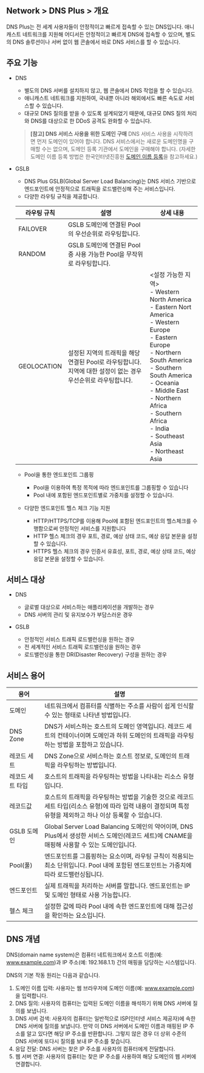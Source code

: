 ## Network > DNS Plus > 개요

DNS Plus는 전 세계 사용자들이 안정적이고 빠르게 접속할 수 있는 DNS입니다. 애니캐스트 네트워크를 지원해 어디서든 안정적이고 빠르게 DNS에 접속할 수 있으며, 별도의 DNS 솔루션이나 서버 없이 웹 콘솔에서 바로 DNS 서비스를 할 수 있습니다.

## 주요 기능

- DNS
    - 별도의 DNS 서버를 설치하지 않고, 웹 콘솔에서 DNS 작업을 할 수 있습니다.
    - 애니캐스트 네트워크를 지원하여, 국내뿐 아니라 해외에서도 빠른 속도로 서비스할 수 있습니다.
    - 대규모 DNS 질의를 받을 수 있도록 설계되었기 때문에, 대규모 DNS 질의 처리와 DNS를 대상으로 한 DDoS 공격도 완화할 수 있습니다.
    > **[참고] DNS 서비스 사용을 위한 도메인 구매**
    > DNS 서비스 사용을 시작하려면 먼저 도메인이 있어야 합니다. DNS 서비스에서는 새로운 도메인명을 구매할 수는 없으며, 도메인 등록 기관에서 도메인을 구매해야 합니다. (자세한 도메인 이름 등록 방법은 한국인터넷진흥원 [도메인 이름 등록](https://xn--3e0bx5euxnjje69i70af08bea817g.xn--3e0b707e/jsp/business/management/domain/registrationInfo.jsp)을 참고하세요.)

- GSLB
    - DNS Plus GSLB(Global Server Load Balancing)는 DNS 서비스 기반으로 엔드포인트에 안정적으로 트래픽을 로드밸런싱해 주는 서비스입니다.
    - 다양한 라우팅 규칙을 제공합니다.

    | 라우팅 규칙 | 설명 | 상세 내용 |
    |---|---|---|
    | FAILOVER | GSLB 도메인에 연결된 Pool의 우선순위로 라우팅합니다. |  |
    | RANDOM | GSLB 도메인에 연결된 Pool 중 사용 가능한 Pool을 무작위로 라우팅합니다. |  |
    | GEOLOCATION | 설정된 지역의 트래픽을 해당 연결된 Pool로 라우팅합니다.<br>지역에 대한 설정이 없는 경우 우선순위로 라우팅합니다. | <설정 가능한 지역><br>- Western North America<br>- Eastern Nort America<br>- Western Europe<br>- Eastern Europe<br>- Northern South America<br>- Southern South America<br>- Oceania<br>- Middle East<br>- Northern Africa<br>- Southern Africa<br>- India<br>- Southeast Asia<br>- Northeast Asia |

    - Pool을 통한 엔드포인트 그룹핑
        - Pool을 이용하여 특정 목적에 따라 엔드포인트를 그룹핑할 수 있습니다
        - Pool 내에 포함된 엔드포인트별로 가중치를 설정할 수 있습니다.

    - 다양한 엔드포인트 헬스 체크 기능 지원
        - HTTP/HTTPS/TCP를 이용해 Pool에 포함된 엔드포인트의 헬스체크를 수행함으로써 안정적인 서비스를 지원합니다
        - HTTP 헬스 체크의 경우 포트, 경로, 예상 상태 코드, 예상 응답 본문을 설정할 수 있습니다.
        - HTTPS 헬스 체크의 경우 인증서 유효성, 포트, 경로, 예상 상태 코드, 예상 응답 본문을 설정할 수 있습니다.

## 서비스 대상

- DNS
    - 글로벌 대상으로 서비스하는 애플리케이션을 개발하는 경우
    - DNS 서버의 관리 및 유지보수가 부담스러운 경우

- GSLB
    - 안정적인 서비스 트래픽 로드밸런싱을 원하는 경우
    - 전 세계적인 서비스 트래픽 로드밸런싱을 원하는 경우
    - 로드밸런싱을 통한 DR(Disaster Recovery) 구성을 원하는 경우

## 서비스 용어

| 용어 | 설명 |
|---|---|
| 도메인 | 네트워크에서 컴퓨터를 식별하는 주소를 사람이 쉽게 인식할 수 있는 형태로 나타낸 방법입니다. |
| DNS Zone | DNS가 서비스하는 호스트의 도메인 영역입니다. 레코드 세트의 컨테이너이며 도메인과 하위 도메인의 트래픽을 라우팅하는 방법을 포함하고 있습니다. |
| 레코드 세트 | DNS Zone으로 서비스하는 호스트 정보로, 도메인의 트래픽을 라우팅하는 방법입니다. |
| 레코드 세트 타입 | 호스트의 트래픽을 라우팅하는 방법을 나타내는 리소스 유형입니다. |
| 레코드값 | 호스트의 트래픽을 라우팅하는 방법을 기술한 것으로 레코드 세트 타입(리소스 유형)에 따라 입력 내용이 결정되며 특정 유형을 제외하고 하나 이상 등록할 수 있습니다. |
| GSLB 도메인 | Global Server Load Balancing 도메인의 약어이며, DNS Plus에서 생성한 서비스 도메인(레코드 세트)에 CNAME을 매핑해 사용할 수 있는 도메인입니다. |
| Pool(풀) | 엔드포인트를 그룹핑하는 요소이며, 라우팅 규칙이 적용되는 최소 단위입니다. Pool 내에 포함된 엔드포인트는 가중치에 따라 로드밸런싱됩니다. |
| 엔드포인트 | 실제 트래픽을 처리하는 서버를 말합니다. 엔드포인트는 IP 및 도메인 형태로 사용 가능합니다. |
| 헬스 체크 | 설정한 값에 따라 Pool 내에 속한 엔드포인트에 대해 접근성을 확인하는 요소입니다. |

## DNS 개념
DNS(domain name system)은 컴퓨터 네트워크에서 호스트 이름(예: www.example.com)과 IP 주소(예: 192.168.1.1) 간의 매핑을 담당하는 시스템입니다.

DNS의 기본 작동 원리는 다음과 같습니다.
1. 도메인 이름 입력: 사용자는 웹 브라우저에 도메인 이름(예: www.example.com)을 입력합니다.
2. DNS 질의: 사용자의 컴퓨터는 입력된 도메인 이름을 해석하기 위해 DNS 서버에 질의를 보냅니다.
3. DNS 서버 검색: 사용자의 컴퓨터는 일반적으로 ISP(인터넷 서비스 제공자)에 속한 DNS 서버에 질의를 보냅니다. 만약 이 DNS 서버에서 도메인 이름과 매핑된 IP 주소를 알고 있다면 해당 IP 주소를 반환합니다. 그렇지 않은 경우 더 상위 수준의 DNS 서버에 또다시 질의를 보내 IP 주소를 찾습니다.
4. 응답 전달: DNS 서버는 찾은 IP 주소를 사용자의 컴퓨터에게 전달합니다.
5. 웹 서버 연결: 사용자의 컴퓨터는 찾은 IP 주소를 사용하여 해당 도메인의 웹 서버에 연결합니다.